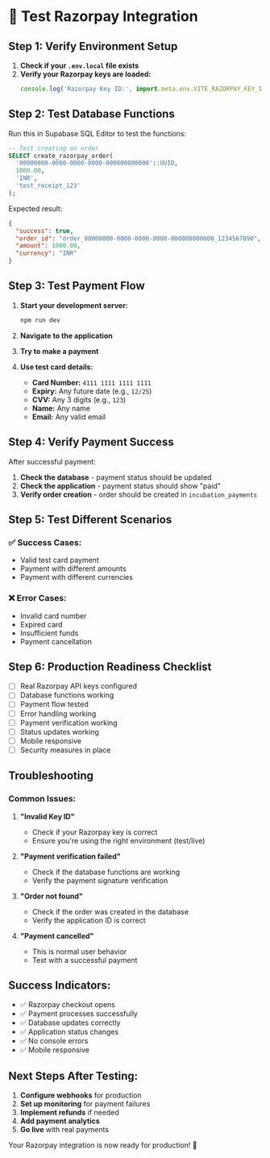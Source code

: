 # 🧪 Test Razorpay Integration

## Step 1: Verify Environment Setup

1. **Check if your `.env.local` file exists**
2. **Verify your Razorpay keys are loaded:**
   ```javascript
   console.log('Razorpay Key ID:', import.meta.env.VITE_RAZORPAY_KEY_ID);
   ```

## Step 2: Test Database Functions

Run this in Supabase SQL Editor to test the functions:

```sql
-- Test creating an order
SELECT create_razorpay_order(
  '00000000-0000-0000-0000-000000000000'::UUID,
  1000.00,
  'INR',
  'test_receipt_123'
);
```

Expected result:
```json
{
  "success": true,
  "order_id": "order_00000000-0000-0000-0000-000000000000_1234567890",
  "amount": 1000.00,
  "currency": "INR"
}
```

## Step 3: Test Payment Flow

1. **Start your development server:**
   ```bash
   npm run dev
   ```

2. **Navigate to the application**
3. **Try to make a payment**
4. **Use test card details:**
   - **Card Number:** `4111 1111 1111 1111`
   - **Expiry:** Any future date (e.g., `12/25`)
   - **CVV:** Any 3 digits (e.g., `123`)
   - **Name:** Any name
   - **Email:** Any valid email

## Step 4: Verify Payment Success

After successful payment:
1. **Check the database** - payment status should be updated
2. **Check the application** - payment status should show "paid"
3. **Verify order creation** - order should be created in `incubation_payments`

## Step 5: Test Different Scenarios

### ✅ Success Cases:
- Valid test card payment
- Payment with different amounts
- Payment with different currencies

### ❌ Error Cases:
- Invalid card number
- Expired card
- Insufficient funds
- Payment cancellation

## Step 6: Production Readiness Checklist

- [ ] Real Razorpay API keys configured
- [ ] Database functions working
- [ ] Payment flow tested
- [ ] Error handling working
- [ ] Payment verification working
- [ ] Status updates working
- [ ] Mobile responsive
- [ ] Security measures in place

## Troubleshooting

### Common Issues:

1. **"Invalid Key ID"**
   - Check if your Razorpay key is correct
   - Ensure you're using the right environment (test/live)

2. **"Payment verification failed"**
   - Check if the database functions are working
   - Verify the payment signature verification

3. **"Order not found"**
   - Check if the order was created in the database
   - Verify the application ID is correct

4. **"Payment cancelled"**
   - This is normal user behavior
   - Test with a successful payment

## Success Indicators:

- ✅ Razorpay checkout opens
- ✅ Payment processes successfully
- ✅ Database updates correctly
- ✅ Application status changes
- ✅ No console errors
- ✅ Mobile responsive

## Next Steps After Testing:

1. **Configure webhooks** for production
2. **Set up monitoring** for payment failures
3. **Implement refunds** if needed
4. **Add payment analytics**
5. **Go live** with real payments

Your Razorpay integration is now ready for production! 🚀












